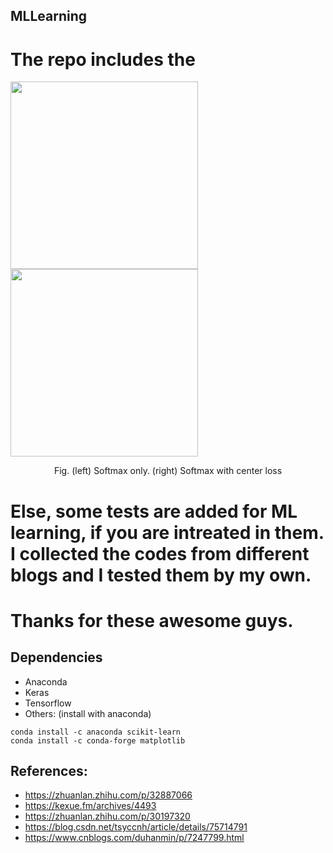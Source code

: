## MLLearning


# The repo includes the <Keras-MNIST-center-loss-with-visualization>
<img src="https://github.com/shamangary/Keras-MNIST-center-loss-with-visualization/blob/master/images/softmax_only/epoch%3D49.jpg" height="300"/> <img src="https://github.com/shamangary/Keras-MNIST-center-loss-with-visualization/blob/master/images/centerloss/epoch%3D49.jpg" height="300"/>

<center> Fig. (left) Softmax only. (right) Softmax with center loss </center> 

# Else, some tests are added for ML learning, if you are intreated in them. I collected the codes from different blogs and I tested them by my own.
# Thanks for these awesome guys.


## Dependencies
+ Anaconda
+ Keras
+ Tensorflow
+ Others: (install with anaconda)
```
conda install -c anaconda scikit-learn 
conda install -c conda-forge matplotlib
```


## References:
+ https://zhuanlan.zhihu.com/p/32887066
+ https://kexue.fm/archives/4493
+ https://zhuanlan.zhihu.com/p/30197320
+ https://blog.csdn.net/tsyccnh/article/details/75714791
+ https://www.cnblogs.com/duhanmin/p/7247799.html
